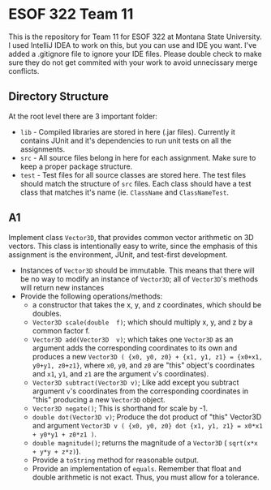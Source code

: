 # ESOF 322 Team 11
This is the repository for Team 11 for ESOF 322 at Montana State University. I used IntelliJ IDEA to work on this, but you can use and IDE you want. I've added a .gitignore file to ignore your IDE files. Please double check to make sure they do not get commited with your work to avoid unnecissary merge conflicts.

## Directory Structure
At the root level there are 3 important folder:
- `lib` - Compiled libraries are stored in here (.jar files). Currently it contains JUnit and it's dependencies to run unit tests on all the assignments.
- `src` - All source files belong in here for each assignment. Make sure to keep a proper package structure.
- `test` - Test files for all source classes are stored here. The test files should match the structure of `src` files. Each class should have a test class that matches it's name (ie. `ClassName` and `ClassNameTest`.
## A1
Implement class `Vector3D`, that provides common vector arithmetic on 3D vectors. This class is intentionally easy to write, since the emphasis of this assignment is the environment, JUnit, and test-first development.
- Instances of `Vector3D` should be immutable. This means that there will be no way to modify an instance of `Vector3D`; all of `Vector3D`'s methods will return new instances
- Provide the following operations/methods:
  - a constructor that takes the x, y, and z coordinates, which should be doubles.
  - `Vector3D scale(double	f)`; which should multiply x, y, and z by a common factor f.
  - `Vector3D add(Vector3D	v)`; which takes one `Vector3D` as an argument adds the corresponding coordinates to its own and produces a new `Vector3D ( {x0, y0, z0} + {x1, y1, z1} = {x0+x1, y0+y1, z0+z1}`, where `x0`, `y0`, and `z0` are "this" object's coordinates and `x1`, `y1`, and `z1` are the argument `v`'s coordinates).
  - `Vector3D subtract(Vector3D v)`; Like add except you subtract argument `v`'s coordinates from the corresponding coordinates in "this" producing a new `Vector3D` object.
  - `Vector3D negate()`; This is shorthand for scale by -1.
  - `double dot(Vector3D v)`; Produce the dot product of "this" Vector3D and argument `Vector3D v ( {x0, y0, z0} dot {x1, y1, z1} = x0*x1 + y0*y1 + z0*z1 )`.
  - `double magnitude()`; returns the magnitude of a `Vector3D` ( `sqrt(x*x + y*y + z*z)`).
  - Provide a `toString` method for reasonable output.
  - Provide an implementation of `equals`. Remember that float and double arithmetic is not exact. Thus, you must allow for a tolerance.
